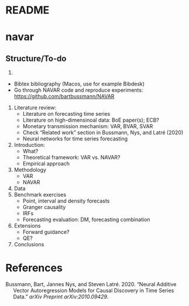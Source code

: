 README
================

# navar

## Structure/To-do

1.  

-   Bibtex bibliography (Macos, use for example Bibdesk)
-   Go through NAVAR code and reproduce experiments:
    <https://github.com/bartbussmann/NAVAR>

1.  Literature review:
    -   Literature on forecasting time series
    -   Literature on high-dimensinoal data: BoE paper(s); ECB?
    -   Monetary transmission mechanism: VAR, BVAR, SVAR
    -   Check “Related work” section in Bussmann, Nys, and Latré (2020)
    -   Neural networks for time series forecasting
2.  Introduction:
    -   What?
    -   Theoretical framework: VAR vs. NAVAR?
    -   Empirical approach
3.  Methodology
    -   VAR
    -   NAVAR
4.  Data
5.  Benchmark exercises
    -   Point, interval and density forecasts
    -   Granger causality
    -   IRFs
    -   Forecasting evaluation: DM, forecasting combination
6.  Extensions
    -   Forward guidance?
    -   QE?
7.  Conclusions

# References

<div id="refs" class="references csl-bib-body hanging-indent">

<div id="ref-bussmann2020neural" class="csl-entry">

Bussmann, Bart, Jannes Nys, and Steven Latré. 2020. “Neural Additive
Vector Autoregression Models for Causal Discovery in Time Series Data.”
*arXiv Preprint arXiv:2010.09429*.

</div>

</div>
